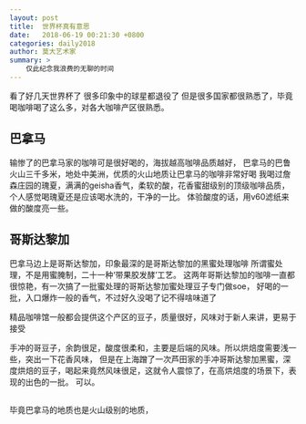 ```yaml
---
layout: post
title:  世界杯真有意思
date:   2018-06-19 00:21:30 +0800
categories: daily2018 
author: 莫大艺术家
summary: >
    仅此纪念我浪费的无聊的时间
---
```

看了好几天世界杯了
很多印象中的球星都退役了
但是很多国家都很熟悉了，毕竟喝咖啡喝了这么多，对各大咖啡产区很熟悉。


## 巴拿马

输惨了的巴拿马家的咖啡可是很好喝的，海拔越高咖啡品质越好，
巴拿马的巴鲁火山三千多米，地处中美洲，优质的火山地质让巴拿马的咖啡非常好喝
我喝过詹森庄园的瑰夏，满满的geisha香气，柔软的酸，花香蜜甜级别的顶级咖啡品质，
个人感觉喝瑰夏还是应该喝水洗的，干净的一比。
体验酸度的话，用v60滤纸来做的酸度亮一些。

## 哥斯达黎加

巴拿马边上是哥斯达黎加，印象最深的是哥斯达黎加的黑蜜处理咖啡
所谓蜜处理，不是用蜜腌制，二十一种‘带果胶发酵’工艺。
这两年哥斯达黎加的咖啡一直都很惊艳，有一次搞了一批蜜处理的哥斯达黎加蜜处理豆子专门做soe，
好喝的一批，入口爆炸一般的香气，不过好久没喝了记不得啥味道了

精品咖啡馆一般都会提供这个产区的豆子，质量很好，风味对于新人来讲，更易于接受

手冲的哥豆子，余韵很足，酸度很柔和，主要是后端的风味。所以烘焙度需要浅一些，突出一下花香风味，
但是在上海蹭了一次芦田家的手冲哥斯达黎加黑蜜，深度烘焙的豆子，喝起来竟然风味很足，这就令人震惊了，在高烘焙度的场景下，表现的出色的一批。
可以。

## 
毕竟巴拿马的地质也是火山级别的地质，




 







